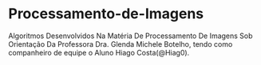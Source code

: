 # Processamento-de-Imagens
Algoritmos Desenvolvidos Na Matéria De Processamento De Imagens Sob Orientação Da Professora Dra. Glenda Michele Botelho, tendo como companheiro de equipe o Aluno Hiago Costa(@Hiag0).
